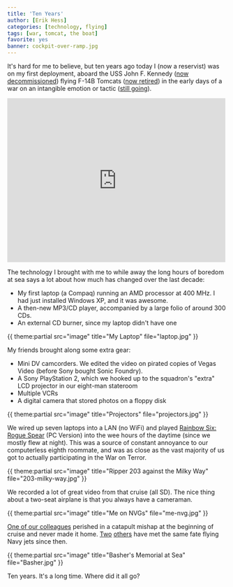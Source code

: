 ```yaml
---
title: 'Ten Years'
author: [Erik Hess]
categories: [technology, flying]
tags: [war, tomcat, the boat]
favorite: yes
banner: cockpit-over-ramp.jpg
---
```

It's hard for me to believe, but ten years ago today I (now a reservist) was on my first deployment, aboard the USS John F. Kennedy ([now decommissioned][1]) flying F-14B Tomcats ([now retired][2]) in the early days of a war on an intangible emotion or tactic ([still going][3]).

   [1]: http://en.wikipedia.org/wiki/USS_John_F._Kennedy_(CV-67)
   [2]: http://en.wikipedia.org/wiki/F-14_Tomcat
   [3]: http://www.leancrew.com/all-this/2012/03/afghanistan-february-2012/

<aside class="video">
  <iframe src="http://player.vimeo.com/video/40942212" width="500" height="375" frameborder="0" webkitAllowFullScreen mozallowfullscreen allowFullScreen></iframe>
</aside>

The technology I brought with me to while away the long hours of boredom at sea says a lot about how much has changed over the last decade:

  * My first laptop (a Compaq) running an AMD processor at 400 MHz. I had just installed Windows XP, and it was awesome.
  * A then-new MP3/CD player, accompanied by a large folio of around 300 CDs.
  * An external CD burner, since my laptop didn't have one

{{ theme:partial src="image" title="My Laptop" file="laptop.jpg" }}

My friends brought along some extra gear:

  * Mini DV camcorders. We edited the video on pirated copies of Vegas Video (before Sony bought Sonic Foundry).
  * A Sony PlayStation 2, which we hooked up to the squadron's "extra" LCD projector in our eight-man stateroom
  * Multiple VCRs
  * A digital camera that stored photos on a floppy disk

{{ theme:partial src="image" title="Projectors" file="projectors.jpg" }}

We wired up seven laptops into a LAN (no WiFi) and played [Rainbow Six: Rogue Spear][6] (PC Version) into the wee hours of the daytime (since we mostly flew at night). This was a source of constant annoyance to our computerless eighth roommate, and was as close as the vast majority of us got to actually participating in the War on Terror.

   [6]: http://en.wikipedia.org/wiki/Rogue_Spear

{{ theme:partial src="image" title="Ripper 203 against the Milky Way" file="203-milky-way.jpg" }}

We recorded a lot of great video from that cruise (all SD). The nice thing about a two-seat airplane is that you always have a cameraman.

{{ theme:partial src="image" title="Me on NVGs" file="me-nvg.jpg" }}

[One of our colleagues][9] perished in a catapult mishap at the beginning of cruise and never made it home. [Two][10] [others][11] have met the same fate flying Navy jets since then.

   [9]: http://diodon349.com/Stories/a_sons_grief.htm
   [10]: http://www.navy.mil/search/print.asp?story_id=19292&VIRIN=&imagetype=0&page=1
   [11]: http://en.wikipedia.org/wiki/2007_Blue_Angels_South_Carolina_crash

{{ theme:partial src="image" title="Basher's Memorial at Sea" file="Basher.jpg" }}   

Ten years. It's a long time. Where did it all go?